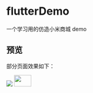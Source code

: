 # flutterDemo

一个学习用的仿造小米商城 demo

## 预览

部分页面效果如下：

![]('https://s1.ax1x.com/2020/05/16/YcoWxe.md.jpg')
<img src="https://s1.ax1x.com/2020/05/16/YcoWxe.md.jpg" style="height:30;width:30%">
